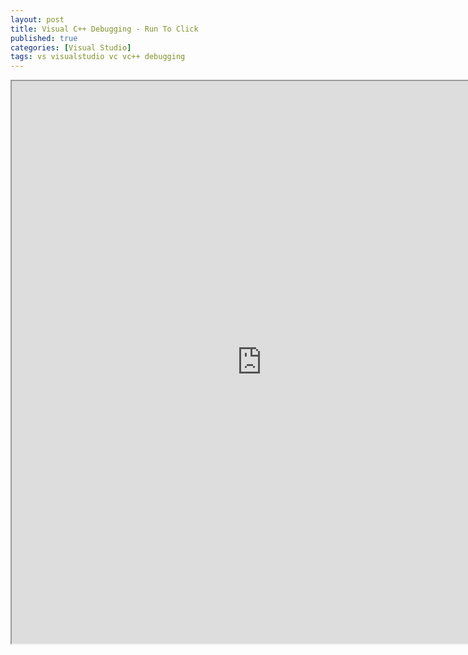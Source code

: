 ```yaml
---
layout: post
title: Visual C++ Debugging - Run To Click
published: true
categories: [Visual Studio]
tags: vs visualstudio vc vc++ debugging
---
```

<iframe width="800" height="900" src="https://docs.google.com/document/d/e/2PACX-1vStuUnmkTWET1ayrrFKqw3zZGUOvFwlzLrO4sPmnty8kTG4wO7kRuP9F-7puiuJMejo33thjUjE9si4/pub?embedded=true"></iframe>  
  

